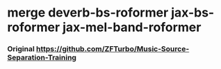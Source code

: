 # merge deverb-bs-roformer jax-bs-roformer jax-mel-band-roformer
### Original https://github.com/ZFTurbo/Music-Source-Separation-Training
